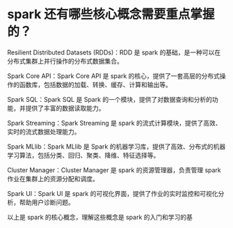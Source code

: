 # spark 还有哪些核心概念需要重点掌握的？

Resilient Distributed Datasets (RDDs)：RDD 是 spark 的基础，是一种可以在分布式集群上并行操作的分布式数据集合。

Spark Core API：Spark Core API 是 spark 的核心，提供了一套高层的分布式操作的函数库，包括数据的加载、转换、缓存、计算和输出等。

Spark SQL：Spark SQL 是 Spark 的一个模块，提供了对数据查询和分析的功能，并提供了丰富的数据读取能力。

Spark Streaming：Spark Streaming 是 spark 的流式计算模块，提供了高效、实时的流式数据处理能力。

Spark MLlib：Spark MLlib 是 Spark 的机器学习库，提供了高效、分布式的机器学习算法，包括分类、回归、聚类、降维、特征选择等。

Cluster Manager：Cluster Manager 是 spark 的资源管理器，负责管理 spark 作业在集群上的资源分配和调度。

Spark UI：Spark UI 是 spark 的可视化界面，提供了作业的实时监控和可视化分析，帮助用户诊断问题。

以上是 spark 的核心概念，理解这些概念是 spark 的入门和学习的基

